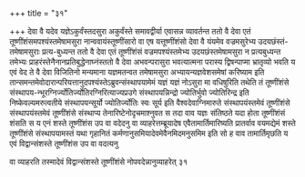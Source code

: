 +++
title = "३१"

+++
देवा वै यदेव यज्ञेऽकुर्वंस्तदसुरा अकुर्वंस्ते समावद्वीर्या एवासन्न
व्यावर्तन्त ततो वै देवा एतं तूष्णींशंसमपश्यंस्तमेषामसुरा
नान्ववायंस्तूष्णींसारो वा एष यत्तूष्णींशंसो देवा वै यंयमेव
वज्रमसुरेभ्य उदयछंस्तं-तमेषामसुराः प्रत्य-बुध्यन्त ततो वै
देवा एतं तूष्णींशंसं वज्रमपश्यंस्तमेभ्य उदयछंस्तमेषामसुरा न
प्रत्यबुध्यन्त तमेभ्यः
प्राहरंस्तेनैनानप्रतिबुद्धेनाघ्नंस्ततो
वै देवा अभवन्परासुरा भवत्यात्मना परास्य द्विषन्पाप्मा भ्रातृव्यो भवति य
एवं वेद ते वै देवा विजितिनो मन्यमाना यज्ञमतन्वत तमेषामसुरा
अभ्यायन्यज्ञवेशसमेषां करिष्याम इति
तान्समन्तमेवोदारान्परियत्तानुदपश्यंस्तेऽब्रुवन्संस्थापयामेमं
यज्ञं यज्ञं नोऽसुरा मा वधिषुरिति तथेति तं तूष्णींशंसे
संस्थापय-न्भूरग्निर्ज्योतिर्ज्योतिरग्निरित्याज्यप्रउगे
संस्थापयन्निन्द्रो ज्योतिर्भुवो ज्योतिरिन्द्र इति निष्केवल्यमरुत्वतीये
संस्थापयन्सूर्यो ज्योतिर्ज्योतिः स्वः सूर्य इति वैश्वदेवाग्निमारुते
संस्थापयंस्तमेवं तूष्णींशंसे संस्थापयंस्तमेवं तूष्णींशंसे संस्थाप्य
तेनारिष्टेनोदृचमाश्नुवत स तदा वाव यज्ञः संतिष्ठते यदा होता
तूष्णींशंसं शंसति स य एनं शस्ते तूष्णींशंस उप वा वदेदनु
वा व्याहरेत्तम्ब्रूयादेष एवैतामार्तिमारिष्यति प्रातर्वाव वयमद्येमं
शस्ते तूष्णींशंसे संस्थापयामस्तं यथा गृहानितं
कर्मणानुसमियादेवमेवैनमिदमनुसमिम
इति सो ह वाव तामार्तिमृछति य एवं विद्वान्संशस्ते तूष्णींशंस उप वा
वदत्यनु 

वा व्याहरति तस्मादेवं विद्वान्संशस्ते तूष्णींशंसे नोपवदेन्नानुव्याहरेत्
३१




 

